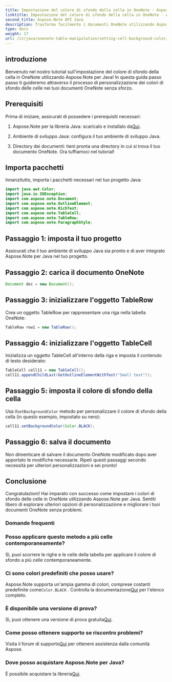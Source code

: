 ```yaml
---
title: Impostazione del colore di sfondo della cella in OneNote - Aspose.Note
linktitle: Impostazione del colore di sfondo della cella in OneNote - Aspose.Note
second_title: Aspose.Note API Java
description: Trasforma facilmente i documenti OneNote utilizzando Aspose.Note per Java. Personalizza facilmente i colori di sfondo delle celle. Prova subito la prova gratuita!
type: docs
weight: 17
url: /it/java/onenote-table-manipulation/setting-cell-background-color/
---
```

## introduzione
Benvenuto nel nostro tutorial sull'impostazione del colore di sfondo della cella in OneNote utilizzando Aspose.Note per Java! In questa guida passo passo ti guideremo attraverso il processo di personalizzazione dei colori di sfondo delle celle nei tuoi documenti OneNote senza sforzo.
## Prerequisiti
Prima di iniziare, assicurati di possedere i prerequisiti necessari:
1.  Aspose.Note per la libreria Java: scaricalo e installalo da[Qui](https://releases.aspose.com/note/java/).
   
2. Ambiente di sviluppo Java: configura il tuo ambiente di sviluppo Java.
3. Directory dei documenti: tieni pronta una directory in cui si trova il tuo documento OneNote.
Ora tuffiamoci nel tutorial!
## Importa pacchetti
Innanzitutto, importa i pacchetti necessari nel tuo progetto Java:
```java
import java.awt.Color;
import java.io.IOException;
import com.aspose.note.Document;
import com.aspose.note.OutlineElement;
import com.aspose.note.RichText;
import com.aspose.note.TableCell;
import com.aspose.note.TableRow;
import com.aspose.note.ParagraphStyle;
```
## Passaggio 1: imposta il tuo progetto
Assicurati che il tuo ambiente di sviluppo Java sia pronto e di aver integrato Aspose.Note per Java nel tuo progetto.
## Passaggio 2: carica il documento OneNote
```java
Document doc = new Document();
```
## Passaggio 3: inizializzare l'oggetto TableRow
Crea un oggetto TableRow per rappresentare una riga nella tabella OneNote:
```java
TableRow row1 = new TableRow();
```
## Passaggio 4: inizializzare l'oggetto TableCell
Inizializza un oggetto TableCell all'interno della riga e imposta il contenuto di testo desiderato:
```java
TableCell cell11 = new TableCell();
cell11.appendChildLast(GetOutlineElementWithText("Small text"));
```
## Passaggio 5: imposta il colore di sfondo della cella
 Usa il`setBackgroundColor` metodo per personalizzare il colore di sfondo della cella (in questo esempio, impostato su nero):
```java
cell11.setBackgroundColor(Color.BLACK);
```
## Passaggio 6: salva il documento
Non dimenticare di salvare il documento OneNote modificato dopo aver apportato le modifiche necessarie.
Ripeti questi passaggi secondo necessità per ulteriori personalizzazioni e sei pronto!
## Conclusione
Congratulazioni! Hai imparato con successo come impostare i colori di sfondo delle celle in OneNote utilizzando Aspose.Note per Java. Sentiti libero di esplorare ulteriori opzioni di personalizzazione e migliorare i tuoi documenti OneNote senza problemi.
### Domande frequenti
### Posso applicare questo metodo a più celle contemporaneamente?
Sì, puoi scorrere le righe e le celle della tabella per applicare il colore di sfondo a più celle contemporaneamente.
### Ci sono colori predefiniti che posso usare?
 Aspose.Note supporta un'ampia gamma di colori, comprese costanti predefinite come`Color.BLACK` . Controlla la documentazione[Qui](https://reference.aspose.com/note/java/) per l'elenco completo.
### È disponibile una versione di prova?
 Sì, puoi ottenere una versione di prova gratuita[Qui](https://releases.aspose.com/).
### Come posso ottenere supporto se riscontro problemi?
 Visita il forum di supporto[Qui](https://forum.aspose.com/c/note/28) per ottenere assistenza dalla comunità Aspose.
### Dove posso acquistare Aspose.Note per Java?
 È possibile acquistare la libreria[Qui](https://purchase.aspose.com/buy).